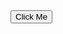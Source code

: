 <html>
<body>
<button id="myButton">Click Me</button>
<script type='text/javascript'>
	function initEmbeddedMessaging() {
		try {
			console.log('::$$::', embeddedservice_bootstrap);
			embeddedservice_bootstrap.settings.language = 'en_US'; // For example, enter 'en' or 'en-US'

			embeddedservice_bootstrap.init(
				'00Dce000001LoFm',
				'Web_Chat',
				'https://pflms--qa.sandbox.my.site.com/ESWWebChat1739454676991',
				{
					scrt2URL: 'https://pflms--qa.sandbox.my.salesforce-scrt.com'
				}
			);
			hideNotificationArea();
		} catch (err) {
			console.error('Error loading Embedded Messaging: ', err);
		}
	};

	document.addEventListener('DOMContentLoaded', function() {
      hideNotificationArea();
    });

	function hideNotificationArea(){
		try {
			const chatElement = document.getElementById('embedded-messaging');
                        console.log('::$$chatElement::', chatElement);
                        const dd = document.getElementById('embeddedMessagingSiteContextFrame');
                        console.log('::$$dd::', dd);
                        // Add event listener
                       chatElement.addEventListener('click', function() {
                             alert('Button clicked! Heading says: ' , chatElement);
                       });
			
		} catch (err) {
			console.error('Error loading Embedded Messaging: ', err);
		}
	};


document.getElementById('myButton').addEventListener('click', function() {
      hideNotificationArea();
    });
</script>
<script type='text/javascript' src='https://pflms--qa.sandbox.my.site.com/ESWWebChat1739454676991/assets/js/bootstrap.min.js' onload='initEmbeddedMessaging()' oncomplete='hideNotificationArea()'></script>

</body>
</html>
